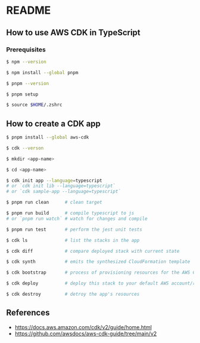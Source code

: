 # README

## How to use AWS CDK in TypeScript

### Prerequisites

```bash
$ npm --version

$ npm install --global pnpm

$ pnpm --version

$ pnpm setup

$ source $HOME/.zshrc
```

## How to create a CDK app

```bash
$ pnpm install --global aws-cdk

$ cdk --verson

$ mkdir <app-name>

$ cd <app-name>

$ cdk init app --language=typescript
# or `cdk init lib --language=typescript`
# or `cdk sample-app --language=typescript`

$ pnpm run clean      # clean target

$ pnpm run build      # compile typescript to js
# or `pnpm run watch` # watch for changes and compile

$ pnpm run test       # perform the jest unit tests

$ cdk ls              # list the stacks in the app

$ cdk diff            # compare deployed stack with current state

$ cdk synth           # emits the synthesized CloudFormation template

$ cdk bootstrap       # process of provisioning resources for the AWS CDK

$ cdk deploy          # deploy this stack to your default AWS account/region

$ cdk destroy         # detroy the app's resources
```


## References

- https://docs.aws.amazon.com/cdk/v2/guide/home.html
- https://github.com/awsdocs/aws-cdk-guide/tree/main/v2
